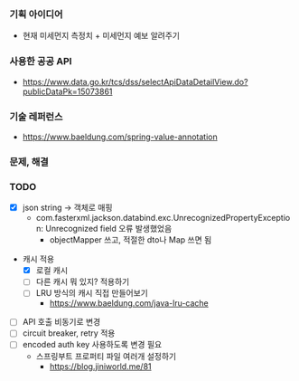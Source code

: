 ### 기획 아이디어
- 현재 미세먼지 측정치 + 미세먼지 예보 알려주기

### 사용한 공공 API
- https://www.data.go.kr/tcs/dss/selectApiDataDetailView.do?publicDataPk=15073861


### 기술 레퍼런스
- https://www.baeldung.com/spring-value-annotation


### 문제, 해결
  

### TODO
- [x] json string -> 객체로 매핑
  - com.fasterxml.jackson.databind.exc.UnrecognizedPropertyException: Unrecognized field 오류 발생했었음
    - objectMapper 쓰고, 적절한 dto나 Map 쓰면 됨
- 캐시 적용
  - [x] 로컬 캐시
  - [ ] 다른 캐시 뭐 있지? 적용하기
  - [ ] LRU 방식의 캐시 직접 만들어보기
    - https://www.baeldung.com/java-lru-cache
- [ ] API 호출 비동기로 변경
- [ ] circuit breaker, retry 적용
- [ ] encoded auth key 사용하도록 변경 필요
  - 스프링부트 프로퍼티 파일 여러개 설정하기
    - https://blog.jiniworld.me/81
